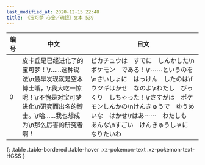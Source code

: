 ```yaml
---
last_modified_at: 2020-12-15 22:48
title: 《宝可梦 心金／魂银》文本 539
---
```

| 编号 | 中文 | 日文 |
| ---- | ---- | ---- |
| 0 | 皮卡丘是已经进化了的宝可梦！\r……这种说法\n最早发现就是空木博士哦，\r我大吃一惊呢！\r不愧是对宝可梦进化\n研究而出名的博士。\r哈……我也想成为\n那么厉害的研究者啊！ | ピカチュウは　すでに　しんかした\nポケモン　である！\r⋯⋯というのを\nさいしょに　はっけん　したのは\fウツギはかせ　なのよ\rわたし　びっくり　しちゃった！\rさすがは　ポケモンしんかの\nけんきゅうで　ゆうめいな　はかせ\rはあ⋯⋯　わたしも　あんな\nすごい　けんきゅうしゃに　なりたいわ |
{: .table .table-bordered .table-hover .xz-pokemon-text .xz-pokemon-text-HGSS }